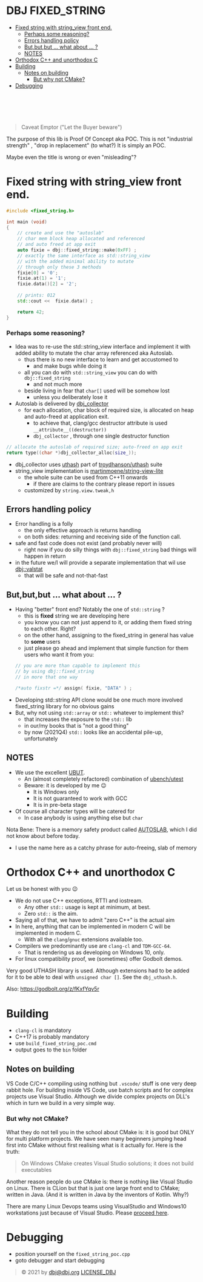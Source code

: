 # DBJ FIXED_STRING<!-- omit in toc -->

- [Fixed string with string_view front end.](#fixed-string-with-string_view-front-end)
    - [Perhaps some reasoning?](#perhaps-some-reasoning)
  - [Errors handling policy](#errors-handling-policy)
  - [But,but,but ... what about ... ?](#butbutbut--what-about--)
  - [NOTES](#notes)
- [Orthodox C++ and unorthodox C](#orthodox-c-and-unorthodox-c)
- [Building](#building)
  - [Notes on building](#notes-on-building)
    - [But why not CMake?](#but-why-not-cmake)
- [Debugging](#debugging)
  
# &nbsp;<!-- omit in toc -->

> Caveat Emptor ("Let the Buyer beware")

The purpose of this lib is Proof Of Concept aka POC. This is not "industrial strength" , "drop in replacement" (to what?) It is simply an POC.

Maybe even the title is wrong or even "misleading"?

# Fixed string with string_view front end.

```cpp
#include <fixed_string.h>

int main (void)
{
    // create and use the "autoslab"
    // char mem block heap allocated and referenced
    // and auto freed at app exit
    auto fixie = dbj::fixed_string::make(0xFF) ;
    // exactly the same interface as std::string_view
    // with the added minimal ability to mutate
    // through only these 3 methods
    fixie[0] = '0';
    fixie.at(1) = '1';
    fixie.data()[2] = '2';
    
    // prints: 012
    std::cout <<  fixie.data() ;

    return 42;
}
```

### Perhaps some reasoning?

- Idea was to re-use the std::string_view  interface and implement it with added ability to mutate the char array referenced aka Autoslab.
    - thus there is no new interface to learn and get accustomed to
      - and make bugs while doing it
    - all you can do with `std::string_view` you can do with `dbj::fixed_string`
      - and not much more
    - beside living in fear that `char[]` used will be somehow lost
      - unless you deliberately lose it
- Autoslab is delivered by [dbj_collector](dbj_collector.h)
  - for each allocation, char block of required size, is allocated on heap and auto-freed at application exit.  
    - to achieve that, clang/gcc destructor attribute is used `__attribute__((destructor))`
    - `dbj_collector` , through one single destructor function
```cpp
// allocate the autoslab of required size; auto-freed on app exit
return type((char *)dbj_collector_alloc(size_));
```
  - dbj_collector uses [uthash](https://github.com/troydhanson/uthash/blob/master/src/uthash.h) part of [troydhanson/uthash](https://github.com/troydhanson/uthash) suite
- string_view implementation is [martinmoene/string-view-lite](https://github.com/martinmoene/string-view-lite)
  - the whole suite can be used from C++11 onwards
    - if there are claims to the contrary please report in issues
  - customized by `string.view.tweak,h`

## Errors handling policy

- Error handling is a folly
  - the only effective approach is returns handling
  - on both sides: returning and receiving side of the function call.
- safe and fast code does not exist (and probably never will)
  - right now if you do silly things with `dbj::fixed_string` bad things will happen in return
- in the future we/I will provide a separate implementation that wil use [dbj::valstat](https://valstat.github.io/home/)
  - that will be safe and not-that-fast

## But,but,but ... what about ... ?

- Having "better" front end? Notably the one of `std::string` ? 
  - this is **fixed** string we are developing here
  - you know you can not just append to it, or adding them fixed string to each other. Right?
  - on the other hand, assigning to the fixed_string in general has value to **some** users
  - just please go ahead and implement that simple function for them users who want it from you:
  ```cpp
  // you are more than capable to implement this 
  // by using dbj::fixed_string
  // in more that one way
  
  /*auto fixstr =*/ assign( fixie, "DATA" ) ;
  ```
- Developing std::string API clone would be one much more involved fixed_string library for no obvious gains
- But, why not using `std::array` or `std::` whatever to implement this?
  - that increases the exposure to the `std::` lib
  - in our/my books that is "not a good thing"
  - by now (2021Q4) `std::` looks like an accidental pile-up, unfortunately

## NOTES

- We use the excellent [UBUT](https://github.com/dbj-data/ubut).
  - An (almost completely refactored) combination of [ubench/utest](https://github.com/sheredom) 
  - Beware: it is developed by me :wink:
      - It is Windows only
      - It is not guaranteed to work with GCC
      - It is in pre-beta stage
- Of course all character types will be catered for 
  - In case anybody is using anything else but `char`

Nota Bene: There is a memory safety product called [AUTOSLAB](https://grsecurity.net/how_autoslab_changes_the_memory_unsafety_game), which I did not know about before today.
  - I use the name here as a catchy phrase for auto-freeing, slab of memory

# Orthodox C++ and unorthodox C

Let us be honest with you :wink:

- We do not use C++ exceptions, RTTI and iostream. 
   - Any other `std::` usage is kept at minimum, at best. 
   - Zero `std::` is the aim.
- Saying all of that, we have to admit "zero C++" is the actual aim
- In here, anything that can be implemented in modern C will be implemented in modern C. 
   - With all the `clang`/`gnuc` extensions available too.
- Compilers we predominantly use are `clang-cl` and `TDM-GCC-64`. 
   - That is rendering us as developing on Windows 10, only.
- For linux compatibility proof, we (sometimes) offer Godbolt demos.

Very good UTHASH library is used. Although extensions had to be added for it to be able to deal with `unsigned char []`. See the `dbj_uthash.h`.

Also: https://godbolt.org/z/fKxfYqv5r

# Building

- `clang-cl` is mandatory
- C++17 is probably mandatory
- use `build_fixed_string_poc.cmd`
- output goes to the `bin` folder

## Notes on building

VS Code C/C++ compiling using nothing but `.vscode/` stuff is one very deep rabbit hole. For building inside VS Code, use batch scripts and for complex projects use Visual Studio.
Although we divide complex projects on DLL's which in turn we build in a very simple way.

### But why not CMake?

What they do not tell you in the school about CMake is: it is good but ONLY for multi platform projects. We have seen many beginners jumping head first into CMake without first realising what is it actually for.  Here is the truth:

> On Windows CMake creates Visual Studio solutions; it does not build executables

Another reason people do use CMake is: there is nothing like Visual Studio on Linux. There is CLion but that is just one large front end to CMake; written in Java. (And it is written in Java by the inventors of Kotlin. Why?)

There are many Linux Devops teams using VisualStudio and Windows10 workstations just because of Visual Studio. Please [proceed here](https://devblogs.microsoft.com/cppblog/linux-development-with-c-in-visual-studio-2019-wsl-asan-for-linux-separation-of-build-and-debug/).

# Debugging
- position yourself on the `fixed_string_poc.cpp`
- goto debugger and start debugging

> &copy; 2021 by dbj@dbj.org 
[LICENSE_DBJ](https://dbj.org/license_dbj/) 
